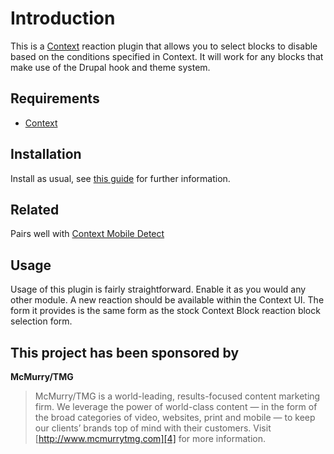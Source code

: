 # Introduction

This is a [Context][1] reaction plugin that allows you to select blocks to disable based on the conditions specified in Context. It will work for any blocks that make use of the Drupal hook and theme system.

## Requirements

 * [Context][1]

## Installation

Install as usual, see [this guide][2] for further information.

## Related

Pairs well with [Context Mobile Detect][3]

## Usage

Usage of this plugin is fairly straightforward. Enable it as you would any other module. A new reaction should be available within the Context UI. The form it provides is the same form as the stock Context Block reaction block selection form.

## This project has been sponsored by

**McMurry/TMG**

> McMurry/TMG is a world-leading, results-focused content marketing
> firm. We leverage the power of world-class content — in the form of
> the broad categories of video, websites, print and mobile — to keep
> our clients’ brands top of mind with their customers.  Visit
> [http://www.mcmurrytmg.com][4] for more information.


  [1]: http://drupal.org/project/context
  [2]: http://drupal.org/documentation/install/modules-themes/modules-7
  [3]: http://drupal.org/project/context_mobile_detect
  [4]: http://www.mcmurrytmg.com
